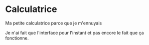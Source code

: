 # Calculatrice
Ma petite calculatrice parce que je m'ennuyais

Je n'ai fait que l'interface pour l'instant et pas encore le fait que ça fonctionne.
